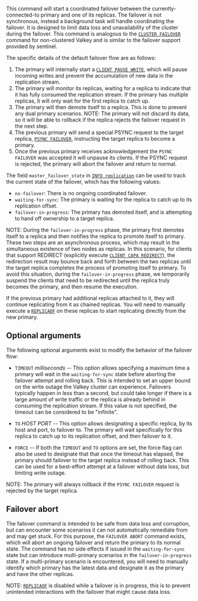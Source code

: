 This command will start a coordinated failover between the currently-connected-to primary and one of its replicas.
The failover is not synchronous, instead a background task will handle coordinating the failover. 
It is designed to limit data loss and unavailability of the cluster during the failover.
This command is analogous to the [`CLUSTER FAILOVER`](cluster-failover.md) command for non-clustered Valkey and is similar to the failover support provided by sentinel.

The specific details of the default failover flow are as follows:

1. The primary will internally start a [`CLIENT PAUSE WRITE`](client-pause.md), which will pause incoming writes and prevent the accumulation of new data in the replication stream.
2. The primary will monitor its replicas, waiting for a replica to indicate that it has fully consumed the replication stream. If the primary has multiple replicas, it will only wait for the first replica to catch up.
3. The primary will then demote itself to a replica. This is done to prevent any dual primary scenarios. NOTE: The primary will not discard its data, so it will be able to rollback if the replica rejects the failover request in the next step.
4. The previous primary will send a special PSYNC request to the target replica, [`PSYNC FAILOVER`](psync.md), instructing the target replica to become a primary.
5. Once the previous primary receives acknowledgement the `PSYNC FAILOVER` was accepted it will unpause its clients. If the PSYNC request is rejected, the primary will abort the failover and return to normal.

The field `master_failover_state` in [`INFO replication`](info.md) can be used to track the current state of the failover, which has the following values:

* `no-failover`: There is no ongoing coordinated failover.
* `waiting-for-sync`: The primary is waiting for the replica to catch up to its replication offset.
* `failover-in-progress`: The primary has demoted itself, and is attempting to hand off ownership to a target replica.

NOTE:
During the `failover-in-progress` phase, the primary first demotes itself to a replica and then notifies the replica to promote itself to primary.
These two steps are an asynchronous process, which may result in the simultaneous existence of two nodes as replicas.
In this scenario, for clients that support REDIRECT (explicitly execute [`CLIENT CAPA REDIRECT`](client-capa.md)), the redirection result may bounce back and forth between the two replicas until the target replica completes the process of promoting itself to primary.
To avoid this situation, during the `failover-in-progress` phase, we temporarily suspend the clients that need to be redirected until the replica truly becomes the primary, and then resume the execution.

If the previous primary had additional replicas attached to it, they will continue replicating from it as chained replicas. You will need to manually execute a [`REPLICAOF`](replicaof.md) on these replicas to start replicating directly from the new primary.

## Optional arguments
The following optional arguments exist to modify the behavior of the failover flow:

* `TIMEOUT` *milliseconds* -- This option allows specifying a maximum time a primary will wait in the `waiting-for-sync` state before aborting the failover attempt and rolling back.
This is intended to set an upper bound on the write outage the Valkey cluster can experience.
Failovers typically happen in less than a second, but could take longer if there is a large amount of write traffic or the replica is already behind in consuming the replication stream. 
If this value is not specified, the timeout can be considered to be "infinite".

* `TO` *HOST* *PORT* -- This option allows designating a specific replica, by its host and port, to failover to. The primary will wait specifically for this replica to catch up to its replication offset, and then failover to it.

* `FORCE` -- If both the `TIMEOUT` and `TO` options are set, the force flag can also be used to designate that that once the timeout has elapsed, the primary should failover to the target replica instead of rolling back.
This can be used for a best-effort attempt at a failover without data loss, but limiting write outage.

NOTE: The primary will always rollback if the `PSYNC FAILOVER` request is rejected by the target replica. 

## Failover abort

The failover command is intended to be safe from data loss and corruption, but can encounter some scenarios it can not automatically remediate from and may get stuck. 
For this purpose, the `FAILOVER ABORT` command exists, which will abort an ongoing failover and return the primary to its normal state. 
The command has no side effects if issued in the `waiting-for-sync` state but can introduce multi-primary scenarios in the `failover-in-progress` state. 
If a multi-primary scenario is encountered, you will need to manually identify which primary has the latest data and designate it as the primary and have the other replicas.

NOTE: [`REPLICAOF`](replicaof.md) is disabled while a failover is in progress, this is to prevent unintended interactions with the failover that might cause data loss.
